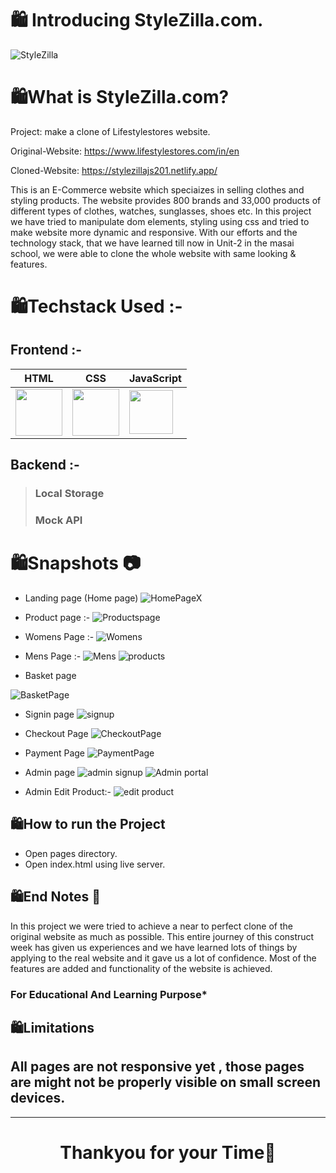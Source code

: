 # 🛍️ Introducing StyleZilla.com.

![StyleZilla](https://user-images.githubusercontent.com/112753481/233224008-2a5b997a-9dee-4b86-9848-74a9741ccf0a.png)

# 🛍️What is StyleZilla.com?

Project: make a clone of Lifestylestores website.

Original-Website: https://www.lifestylestores.com/in/en

Cloned-Website: https://stylezillajs201.netlify.app/

This is an E-Commerce website which speciaizes in selling clothes and styling products. The website provides 800 brands and 33,000 products of different types of clothes, watches, sunglasses, shoes etc.
In this project we have tried to manipulate dom elements, styling using css and tried to make website more dynamic and responsive. With our efforts and the technology stack, that we have learned till now in Unit-2 in the masai school, we were able to clone the whole website with same looking & features.

# 🛍️Techstack Used :-

## Frontend :-

| HTML                                                                                                                           | CSS                                                                                                                            | JavaScript                                                                                                                     |
| ------------------------------------------------------------------------------------------------------------------------------ | ------------------------------------------------------------------------------------------------------------------------------ | ------------------------------------------------------------------------------------------------------------------------------ |
| <img width="75px" src="https://user-images.githubusercontent.com/25181517/192158954-f88b5814-d510-4564-b285-dff7d6400dad.png"> | <img width="75px" src="https://user-images.githubusercontent.com/25181517/183898674-75a4a1b1-f960-4ea9-abcb-637170a00a75.png"> | <img width="70px" src="https://user-images.githubusercontent.com/25181517/117447155-6a868a00-af3d-11eb-9cfe-245df15c9f3f.png"> |

## Backend :-

> ### Local Storage
>
> ### Mock API

# 🛍️Snapshots :camera:

- Landing page (Home page)
  ![HomePageX](https://user-images.githubusercontent.com/112753481/233257037-8671b675-6ea0-44f1-868f-b2c9d00bfd89.png)

- Product page :-
  ![Productspage](https://user-images.githubusercontent.com/112753481/233241344-ae398ed0-614e-4078-a9e1-ed304618584d.png)

- Womens Page :-
  ![Womens](https://user-images.githubusercontent.com/112753481/233241181-67272736-64c0-4199-a020-d277a742da40.png)

- Mens Page :-
  ![Mens](https://user-images.githubusercontent.com/112753481/233241218-e95fe2c4-656d-4421-93e9-0495e28b4482.png)
  ![products](https://user-images.githubusercontent.com/112753481/233241793-e1f53c1d-9fa1-44fc-979e-8580e251add7.jpg)

- Basket page

![BasketPage](https://user-images.githubusercontent.com/112753481/233241585-228e0dc7-faa5-42b2-9f21-9f7ae19f5353.png)

- Signin page
  ![signup](https://user-images.githubusercontent.com/112753481/233241690-378c2578-4174-4ea9-bb2d-2a03f76c4884.jpg)

- Checkout Page
  ![CheckoutPage](https://user-images.githubusercontent.com/112753481/233242027-26f6b043-baa8-48d1-a0c8-82585b92f47e.png)

- Payment Page
  ![PaymentPage](https://user-images.githubusercontent.com/112753481/233242041-eb293009-1212-489c-a352-1aa71d39ab12.png)

- Admin page
  ![admin signup](https://user-images.githubusercontent.com/112753481/233241672-93ebb94b-df17-47c1-9192-a6b7300dd2c8.jpg)
  ![Admin portal](https://user-images.githubusercontent.com/112753481/233241680-c0af33db-7721-4586-b3cd-c5d25753a6f1.jpg)
- Admin Edit Product:-
  ![edit product](https://user-images.githubusercontent.com/112753481/233241720-c3978118-df53-482c-9bf1-bded0532fec6.jpg)

## 🛍️How to run the Project

- Open pages directory.
- Open index.html using live server.

## 🛍️End Notes :bookmark_tabs:

In this project we were tried to achieve a near to perfect clone of the original website as much as possible. This entire journey of this construct week has given us experiences and we have learned lots of things by applying to the real website and it gave us a lot of confidence. Most of the features are added and functionality of the website is achieved.

### For Educational And Learning Purpose\*

## 🛍️Limitations

## All pages are not responsive yet , those pages are might not be properly visible on small screen devices.

---

# <p align="center">Thankyou for your Time💝</p>
